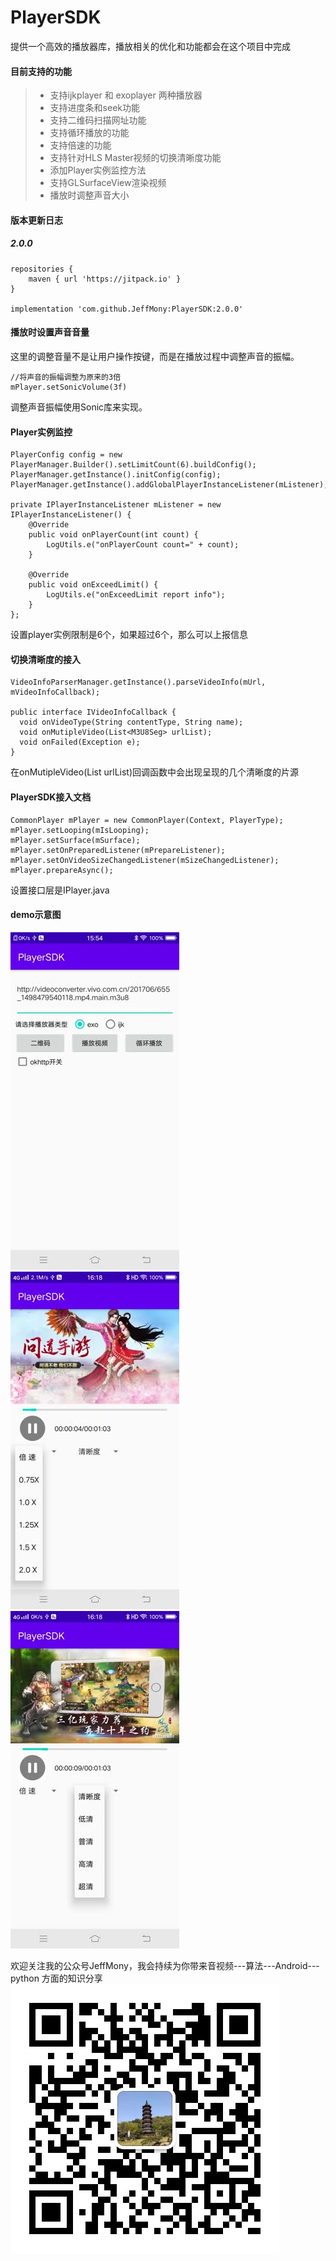 # PlayerSDK
提供一个高效的播放器库，播放相关的优化和功能都会在这个项目中完成

#### 目前支持的功能
> * 支持ijkplayer 和 exoplayer 两种播放器
> * 支持进度条和seek功能
> * 支持二维码扫描网址功能
> * 支持循环播放的功能
> * 支持倍速的功能
> * 支持针对HLS Master视频的切换清晰度功能
> * 添加Player实例监控方法
> * 支持GLSurfaceView渲染视频
> * 播放时调整声音大小

#### 版本更新日志
##### 2.0.0
```
repositories {
    maven { url 'https://jitpack.io' }
}

implementation 'com.github.JeffMony:PlayerSDK:2.0.0'
```

#### 播放时设置声音音量
这里的调整音量不是让用户操作按键，而是在播放过程中调整声音的振幅。
```
//将声音的振幅调整为原来的3倍
mPlayer.setSonicVolume(3f)
```
调整声音振幅使用Sonic库来实现。


#### Player实例监控
```
PlayerConfig config = new PlayerManager.Builder().setLimitCount(6).buildConfig();
PlayerManager.getInstance().initConfig(config);
PlayerManager.getInstance().addGlobalPlayerInstanceListener(mListener);

private IPlayerInstanceListener mListener = new IPlayerInstanceListener() {
    @Override
    public void onPlayerCount(int count) {
        LogUtils.e("onPlayerCount count=" + count);
    }

    @Override
    public void onExceedLimit() {
        LogUtils.e("onExceedLimit report info");
    }
};
```
设置player实例限制是6个，如果超过6个，那么可以上报信息

#### 切换清晰度的接入
```
VideoInfoParserManager.getInstance().parseVideoInfo(mUrl, mVideoInfoCallback);

public interface IVideoInfoCallback {
  void onVideoType(String contentType, String name);
  void onMutipleVideo(List<M3U8Seg> urlList);
  void onFailed(Exception e);
}
```
在onMutipleVideo(List<M3U8Seg> urlList)回调函数中会出现呈现的几个清晰度的片源

#### PlayerSDK接入文档
```
CommonPlayer mPlayer = new CommonPlayer(Context, PlayerType);
mPlayer.setLooping(mIsLooping);
mPlayer.setSurface(mSurface);
mPlayer.setOnPreparedListener(mPrepareListener);
mPlayer.setOnVideoSizeChangedListener(mSizeChangedListener);
mPlayer.prepareAsync();
```

设置接口层是IPlayer.java

#### demo示意图
![](./files/test1.jpg)![](files/test2.jpg)![](files/test3.jpg)

欢迎关注我的公众号JeffMony，我会持续为你带来音视频---算法---Android---python 方面的知识分享<br>
![](./files/JeffMony.jpg)
